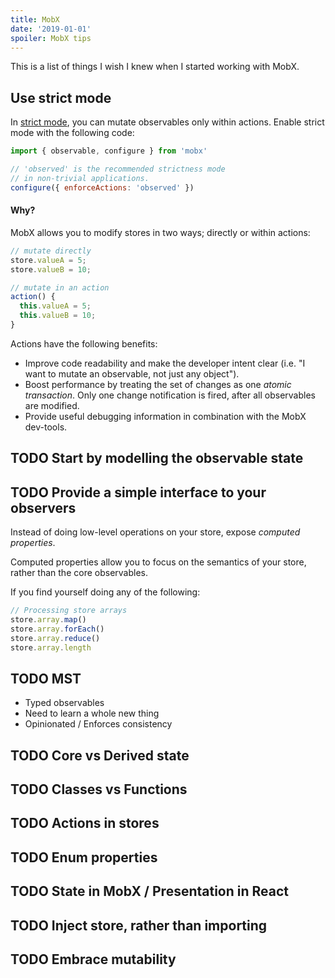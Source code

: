 ```yaml
---
title: MobX
date: '2019-01-01'
spoiler: MobX tips
---
```


This is a list of things I wish I knew when I started working with MobX.

## Use strict mode

In [strict mode](https://github.com/mobxjs/mobx/blob/gh-pages/docs/refguide/api.md#enforceactions), you can mutate observables only within actions. Enable strict mode with the following code:

```js
import { observable, configure } from 'mobx'

// 'observed' is the recommended strictness mode
// in non-trivial applications.
configure({ enforceActions: 'observed' })
```

#### Why?

MobX allows you to modify stores in two ways; directly or within actions:

```js
// mutate directly
store.valueA = 5;
store.valueB = 10;

// mutate in an action
action() {
  this.valueA = 5;
  this.valueB = 10;
}
```

Actions have the following benefits:

- Improve code readability and make the developer intent clear (i.e. "I want to mutate an observable, not just any object").
- Boost performance by treating the set of changes as one _atomic transaction_. Only one change notification is fired, after all observables are modified.
- Provide useful debugging information in combination with the MobX dev-tools.

## TODO Start by modelling the observable state

## TODO Provide a simple interface to your observers

Instead of doing low-level operations on your store, expose _computed properties_.

Computed properties allow you to focus on the semantics of your store, rather than the core observables.

If you find yourself doing any of the following:

```js
// Processing store arrays
store.array.map()
store.array.forEach()
store.array.reduce()
store.array.length
```

## TODO MST

- Typed observables
- Need to learn a whole new thing
- Opinionated / Enforces consistency

## TODO Core vs Derived state

## TODO Classes vs Functions

## TODO Actions in stores

## TODO Enum properties

## TODO State in MobX / Presentation in React

## TODO Inject store, rather than importing

## TODO Embrace mutability
